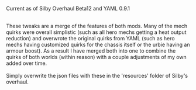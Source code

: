 Current as of Silby Overhaul Beta12 and YAML 0.9.1<br><br>

These tweaks are a merge of the features of both mods. Many of the mech quirks were overall simplistic (such as all hero mechs getting a heat output reduction) and overwrote the original quirks from YAML (such as hero mechs having customized quirks for the chassis itself or the urbie having an armour boost). As a result I have merged both into one to combine the quirks of both worlds (within reason) with a couple adjustments of my own added over time.<br><br>Simply overwrite the json files with these in the 'resources' folder of Silby's overhaul.
